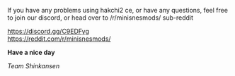 <!--- 2019-04-11T12:19:00.0000000-05:00 -->
If you have any problems using hakchi2 ce, or have any questions, feel free to join our discord, or head over to /r/minisnesmods/ sub-reddit

https://discord.gg/C9EDFyg  
https://reddit.com/r/minisnesmods/

**Have a nice day**

*Team Shinkansen*
